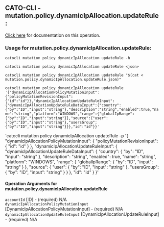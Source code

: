 
## CATO-CLI - mutation.policy.dynamicIpAllocation.updateRule:
[Click here](https://api.catonetworks.com/documentation/#mutation-mutation.policy.dynamicIpAllocation.updateRule) for documentation on this operation.

### Usage for mutation.policy.dynamicIpAllocation.updateRule:

`catocli mutation policy dynamicIpAllocation updateRule -h`

`catocli mutation policy dynamicIpAllocation updateRule <json>`

`catocli mutation policy dynamicIpAllocation updateRule "$(cat < mutation.policy.dynamicIpAllocation.updateRule.json)"`

`catocli mutation policy dynamicIpAllocation updateRule '{"dynamicIpAllocationPolicyMutationInput":{"policyMutationRevisionInput":{"id":"id"}},"dynamicIpAllocationUpdateRuleInput":{"dynamicIpAllocationUpdateRuleDataInput":{"country":{"by":"ID","input":"string"},"description":"string","enabled":true,"name":"string","platform":"WINDOWS","range":{"globalIpRange":{"by":"ID","input":"string"}},"source":{"user":{"by":"ID","input":"string"},"usersGroup":{"by":"ID","input":"string"}}},"id":"id"}}'`

`catocli mutation policy dynamicIpAllocation updateRule -p '{
    "dynamicIpAllocationPolicyMutationInput": {
        "policyMutationRevisionInput": {
            "id": "id"
        }
    },
    "dynamicIpAllocationUpdateRuleInput": {
        "dynamicIpAllocationUpdateRuleDataInput": {
            "country": {
                "by": "ID",
                "input": "string"
            },
            "description": "string",
            "enabled": true,
            "name": "string",
            "platform": "WINDOWS",
            "range": {
                "globalIpRange": {
                    "by": "ID",
                    "input": "string"
                }
            },
            "source": {
                "user": {
                    "by": "ID",
                    "input": "string"
                },
                "usersGroup": {
                    "by": "ID",
                    "input": "string"
                }
            }
        },
        "id": "id"
    }
}'


#### Operation Arguments for mutation.policy.dynamicIpAllocation.updateRule ####

`accountId` [ID] - (required) N/A    
`dynamicIpAllocationPolicyMutationInput` [DynamicIpAllocationPolicyMutationInput] - (required) N/A    
`dynamicIpAllocationUpdateRuleInput` [DynamicIpAllocationUpdateRuleInput] - (required) N/A    
